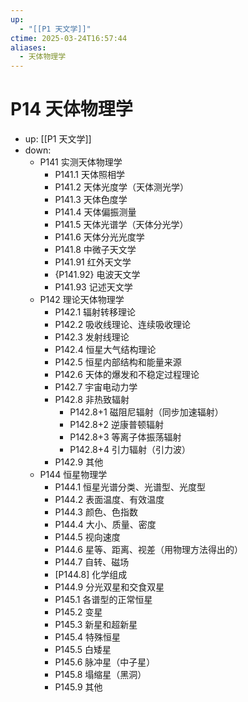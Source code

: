 ```yaml
---
up:
  - "[[P1 天文学]]"
ctime: 2025-03-24T16:57:44
aliases:
  - 天体物理学
---
```


# P14 天体物理学

- up: [[P1 天文学]]
- down:	
	- P141 实测天体物理学
		- P141.1 天体照相学
		- P141.2 天体光度学（天体测光学）
		- P141.3 天体色度学
		- P141.4 天体偏振测量
		- P141.5 天体光谱学（天体分光学）
		- P141.6 天体分光光度学
		- P141.8 中微子天文学
		- P141.91 红外天文学
		- {P141.92} 电波天文学
		- P141.93 记述天文学
	- P142 理论天体物理学
		- P142.1 辐射转移理论
		- P142.2 吸收线理论、连续吸收理论
		- P142.3 发射线理论
		- P142.4 恒星大气结构理论
		- P142.5 恒星内部结构和能量来源
		- P142.6 天体的爆发和不稳定过程理论
		- P142.7 宇宙电动力学
		- P142.8 非热致辐射
			- P142.8+1 磁阻尼辐射（同步加速辐射）
			- P142.8+2 逆康普顿辐射
			- P142.8+3 等离子体振荡辐射
			- P142.8+4 引力辐射（引力波）
		- P142.9 其他
	- P144 恒星物理学
		- P144.1 恒星光谱分类、光谱型、光度型
		- P144.2 表面温度、有效温度
		- P144.3 颜色、色指数
		- P144.4 大小、质量、密度
		- P144.5 视向速度
		- P144.6 星等、距离、视差（用物理方法得出的）
		- P144.7 自转、磁场
		- [P144.8] 化学组成
		- P144.9 分光双星和交食双星
		- P145.1 各谱型的正常恒星
		- P145.2 变星
		- P145.3 新星和超新星
		- P145.4 特殊恒星
		- P145.5 白矮星
		- P145.6 脉冲星（中子星）
		- P145.8 塌缩星（黑洞）
		- P145.9 其他
	
